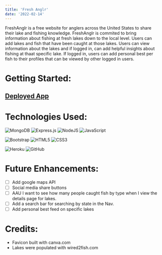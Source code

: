 ```yaml
---
title: 'Fresh Anglr'
date: '2022-02-14'
---
```



FreshAnglr is a free website for anglers across the United States to share their lake and fishing knowledge. FreshAnglr is commited to bring information about fishing at fresh lakes down to the local level. Users can add lakes and fish that have been caught at those lakes. Users can view information about the lakes and if logged in, can add helpful insights about fishing at thaat specific lake. If logged in, users can add personal best per fish to their profiles that can be viewed by other logged in users.

# Getting Started:


## [Deployed App](https://go-fresh-lake.herokuapp.com/)


# Technologies Used:

![MongoDB](https://img.shields.io/badge/MongoDB-%234ea94b.svg?style=for-the-badge&logo=mongodb&logoColor=white)
![Express.js](https://img.shields.io/badge/express.js-%23404d59.svg?style=for-the-badge&logo=express&logoColor=%2361DAFB)
![NodeJS](https://img.shields.io/badge/node.js-6DA55F?style=for-the-badge&logo=node.js&logoColor=white)
![JavaScript](https://img.shields.io/badge/javascript-%23323330.svg?style=for-the-badge&logo=javascript&logoColor=%23F7DF1E)

![Bootstrap](https://img.shields.io/badge/bootstrap-%23563D7C.svg?style=for-the-badge&logo=bootstrap&logoColor=white)
![HTML5](https://img.shields.io/badge/html5-%23E34F26.svg?style=for-the-badge&logo=html5&logoColor=white)
![CSS3](https://img.shields.io/badge/css3-%231572B6.svg?style=for-the-badge&logo=css3&logoColor=white)

![Heroku](https://img.shields.io/badge/heroku-%23430098.svg?style=for-the-badge&logo=heroku&logoColor=white)
![GitHub](https://img.shields.io/badge/github-%23121011.svg?style=for-the-badge&logo=github&logoColor=white)

# Future Enhancements:

- [ ] Add google maps API
- [ ] Social media share buttons
- [ ] AAU I want to see how many people caught fish by type when I view the details page for lakes.
-  [ ] Add a search bar for searching by state in the Nav.
-  [ ] Add personal best feed on specific lakes 

 # Credits:
 - Favicon built with canva.com
 - Lakes were populated with wired2fish.com